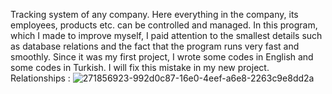 Tracking system of any company. Here everything in the company, its employees, products etc. can be controlled and managed. In this program, which I made to improve myself, I paid attention to the smallest details such as database relations and the fact that the program runs very fast and smoothly. Since it was my first project, I wrote some codes in English and some codes in Turkish. I will fix this mistake in my new project. Relationships :
![271856923-992d0c87-16e0-4eef-a6e8-2263c9e8dd2a](https://github.com/mehmeterentunc/gap-control-system/assets/104003881/eb8f248e-d87b-4d1c-af91-602dd0027f0a)
